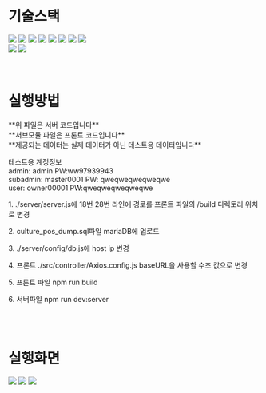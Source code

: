 <div align=left><h1>기술스택</h1></div>

<div align=left>
  <img src="https://img.shields.io/badge/html5-E34F26?style=for-the-badge&logo=html5&logoColor=white"> 
  <img src="https://img.shields.io/badge/css-1572B6?style=for-the-badge&logo=css3&logoColor=white"> 
  <img src="https://img.shields.io/badge/javascript-F7DF1E?style=for-the-badge&logo=javascript&logoColor=black"> 
  <img src="https://img.shields.io/badge/react-61DAFB?style=for-the-badge&logo=react&logoColor=black">
  <img src="https://img.shields.io/badge/node.js-339933?style=for-the-badge&logo=Node.js&logoColor=white">
  <img src="https://img.shields.io/badge/mysql-4479A1?style=for-the-badge&logo=mysql&logoColor=white"> 
  <img src="https://img.shields.io/badge/mariaDB-003545?style=for-the-badge&logo=mariaDB&logoColor=white"> 
  <img src="https://img.shields.io/badge/express-000000?style=for-the-badge&logo=express&logoColor=white">
  <br>
  <img src="https://img.shields.io/badge/reactbootstrap-41E0FD?style=for-the-badge&logo=reactbootstrap&logoColor=white">
  <img src="https://img.shields.io/badge/reactrouter-CA4245?style=for-the-badge&logo=reactrouter&logoColor=white">
</div>
<br>
<br>

<div><h1>실행방법</h1></div>
<div>
  <p> **위 파일은 서버 코드입니다**<br> **서브모듈 파일은 프론트 코드입니다**<br>**제공되는 데이터는 실제 데이터가 아닌 테스트용 데이터입니다**</p>
  <p> 테스트용 계정정보 <br>admin: admin PW:ww97939943<br>subadmin: master0001 PW: qweqweqweqweqwe<br>user: owner00001 PW:qweqweqweqweqwe</p>
    
  <p>1. ./server/server.js에 18번 28번 라인에 경로를 프론트 파일의 /build 디렉토리 위치로 변경</p>
  <p>2. culture_pos_dump.sql파일 mariaDB에 업로드</p>
  <p>3. ./server/config/db.js에 host ip 변경</p>
  <p>4. 프론트 ./src/controller/Axios.config.js baseURL을 사용할 수조 값으로 변경</p>
  <p>5. 프론트 파일 npm run build</p>
  <p>6. 서버파일 npm run dev:server </p>
  <p></p>
</div>
<br>
<br>

<div><h1>실행화면</h1></div>
<img src="https://github.com/user-attachments/assets/f599c382-6241-45af-a429-3120080a6117"/>
<img src="https://github.com/user-attachments/assets/fd0460cb-e84b-431f-9b23-83f57bd3f2f6"/>
<img src="https://github.com/user-attachments/assets/be93d429-cd67-4050-a99d-fdc03b1f3c64"/>
